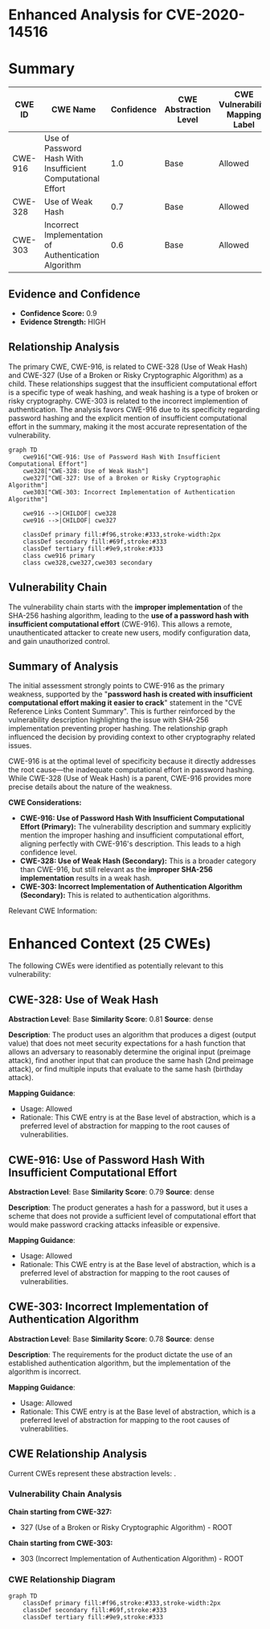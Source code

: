 # Enhanced Analysis for CVE-2020-14516

# Summary

| CWE ID | CWE Name | Confidence | CWE Abstraction Level | CWE Vulnerability Mapping Label | CWE-Vulnerability Mapping Notes |
|---|---|---|---|---|---|
| CWE-916 | Use of Password Hash With Insufficient Computational Effort | 1.0 | Base | Allowed | Primary CWE |
| CWE-328 | Use of Weak Hash | 0.7 | Base | Allowed | Secondary Candidate |
| CWE-303 | Incorrect Implementation of Authentication Algorithm | 0.6 | Base | Allowed | Secondary Candidate |

## Evidence and Confidence

*   **Confidence Score:** 0.9
*   **Evidence Strength:** HIGH

## Relationship Analysis

The primary CWE, CWE-916, is related to CWE-328 (Use of Weak Hash) and CWE-327 (Use of a Broken or Risky Cryptographic Algorithm) as a child. These relationships suggest that the insufficient computational effort is a specific type of weak hashing, and weak hashing is a type of broken or risky cryptography. CWE-303 is related to the incorrect implemention of authentication. The analysis favors CWE-916 due to its specificity regarding password hashing and the explicit mention of insufficient computational effort in the summary, making it the most accurate representation of the vulnerability.

```mermaid
graph TD
    cwe916["CWE-916: Use of Password Hash With Insufficient Computational Effort"]
    cwe328["CWE-328: Use of Weak Hash"]
    cwe327["CWE-327: Use of a Broken or Risky Cryptographic Algorithm"]
    cwe303["CWE-303: Incorrect Implementation of Authentication Algorithm"]

    cwe916 -->|CHILDOF| cwe328
    cwe916 -->|CHILDOF| cwe327
    
    classDef primary fill:#f96,stroke:#333,stroke-width:2px
    classDef secondary fill:#69f,stroke:#333
    classDef tertiary fill:#9e9,stroke:#333
    class cwe916 primary
    class cwe328,cwe327,cwe303 secondary
```

## Vulnerability Chain

The vulnerability chain starts with the **improper implementation** of the SHA-256 hashing algorithm, leading to the **use of a password hash with insufficient computational effort** (CWE-916). This allows a remote, unauthenticated attacker to create new users, modify configuration data, and gain unauthorized control.

## Summary of Analysis

The initial assessment strongly points to CWE-916 as the primary weakness, supported by the "**password hash is created with insufficient computational effort making it easier to crack**" statement in the "CVE Reference Links Content Summary". This is further reinforced by the vulnerability description highlighting the issue with SHA-256 implementation preventing proper hashing. The relationship graph influenced the decision by providing context to other cryptography related issues.

CWE-916 is at the optimal level of specificity because it directly addresses the root cause—the inadequate computational effort in password hashing. While CWE-328 (Use of Weak Hash) is a parent, CWE-916 provides more precise details about the nature of the weakness.

**CWE Considerations:**

*   **CWE-916: Use of Password Hash With Insufficient Computational Effort (Primary):** The vulnerability description and summary explicitly mention the improper hashing and insufficient computational effort, aligning perfectly with CWE-916's description. This leads to a high confidence level.
*   **CWE-328: Use of Weak Hash (Secondary):** This is a broader category than CWE-916, but still relevant as the **improper SHA-256 implementation** results in a weak hash.
*   **CWE-303: Incorrect Implementation of Authentication Algorithm (Secondary):** This is related to authentication algorithms.

Relevant CWE Information:

# Enhanced Context (25 CWEs)
The following CWEs were identified as potentially relevant to this vulnerability:

## CWE-328: Use of Weak Hash
**Abstraction Level**: Base
**Similarity Score**: 0.81
**Source**: dense

**Description**:
The product uses an algorithm that produces a digest (output value) that does not meet security expectations for a hash function that allows an adversary to reasonably determine the original input (preimage attack), find another input that can produce the same hash (2nd preimage attack), or find multiple inputs that evaluate to the same hash (birthday attack).

**Mapping Guidance**:
- Usage: Allowed
- Rationale: This CWE entry is at the Base level of abstraction, which is a preferred level of abstraction for mapping to the root causes of vulnerabilities.

## CWE-916: Use of Password Hash With Insufficient Computational Effort
**Abstraction Level**: Base
**Similarity Score**: 0.79
**Source**: dense

**Description**:
The product generates a hash for a password, but it uses a scheme that does not provide a sufficient level of computational effort that would make password cracking attacks infeasible or expensive.

**Mapping Guidance**:
- Usage: Allowed
- Rationale: This CWE entry is at the Base level of abstraction, which is a preferred level of abstraction for mapping to the root causes of vulnerabilities.

## CWE-303: Incorrect Implementation of Authentication Algorithm
**Abstraction Level**: Base
**Similarity Score**: 0.78
**Source**: dense

**Description**:
The requirements for the product dictate the use of an established authentication algorithm, but the implementation of the algorithm is incorrect.

**Mapping Guidance**:
- Usage: Allowed
- Rationale: This CWE entry is at the Base level of abstraction, which is a preferred level of abstraction for mapping to the root causes of vulnerabilities.


## CWE Relationship Analysis

Current CWEs represent these abstraction levels: .


### Vulnerability Chain Analysis

**Chain starting from CWE-327:**
- 327 (Use of a Broken or Risky Cryptographic Algorithm) - ROOT


**Chain starting from CWE-303:**
- 303 (Incorrect Implementation of Authentication Algorithm) - ROOT



### CWE Relationship Diagram

```mermaid
graph TD
    classDef primary fill:#f96,stroke:#333,stroke-width:2px
    classDef secondary fill:#69f,stroke:#333
    classDef tertiary fill:#9e9,stroke:#333
```